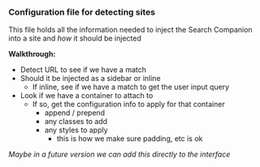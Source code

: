 ### Configuration file for detecting sites

This file holds all the information needed to inject the Search Companion into a site and *how* it should be injected

**Walkthrough:**

- Detect URL to see if we have a match
- Should it be injected as a sidebar or inline
  - If inline, see if we have a match to get the user input query
- Look if we have a container to attach to
  - If so, get the configuration info to apply for that container
    - append / prepend
    - any classes to add
    - any styles to apply
      - this is how we make sure padding, etc is ok

*Maybe in a future version we can add this directly to the interface*
